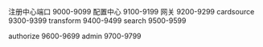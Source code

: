 注册中心端口
9000-9099
配置中心
9100-9199
网关
9200-9299
cardsource
9300-9399
transform
9400-9499
search
9500-9599

authorize
9600-9699
admin
9700-9799